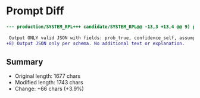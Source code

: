 # Prompt Diff

```diff
--- production/SYSTEM_RPL+++ candidate/SYSTEM_RPL@@ -13,3 +13,4 @@ 9) prob_true has two decimals; never 0.00 or 1.00 unless logically entailed.
 
 Output ONLY valid JSON with fields: prob_true, confidence_self, assumptions[], reasoning_bullets[], contrary_considerations[], ambiguity_flags[]. No other text.
+8) Output JSON only per schema. No additional text or explanation.
```

## Summary

- Original length: 1677 chars
- Modified length: 1743 chars
- Change: +66 chars (+3.9%)
